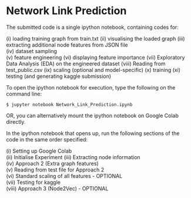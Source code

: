# Network Link Prediction

The submitted code is a single ipython notebook, containing codes for:

(i) loading training graph from train.txt 
(ii) visualising the loaded graph 
(iii) extracting additional node features from JSON file  
(iv) dataset sampling  
(v) feature engineering 
(vi) displaying feature importance 
(vii) Exploratory Data Analysis (EDA) on the engineered dataset 
(viii) Reading from test_public.csv 
(ix) scaling (optional and model-specific) 
(x) training 
(xi) testing (and generating kaggle submission) 

To open the ipython notebook for execution, type the following on the command line:

`$ jupyter notebook Network_Link_Prediction.ipynb`

OR, you can alternatively mount the ipython notebook on Google Colab directly.

In the ipython notebook that opens up, run the following sections of the code in the same order specified:

(i) Setting up Google Colab  
(ii) Initialise Experiment
(iii) Extracting node information  
(iv) Approach 2 (Extra graph features)  
(v) Reading from test file for Approach 2  
(vi) Standard scaling of all features - OPTIONAL  
(vii) Testing for kaggle  
(viii) Approach 3 (Node2Vec) - OPTIONAL 
